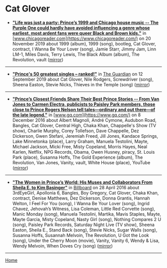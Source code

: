 # Cat Glover

 - [**"Life was just a party: Prince’s 1999 and Chicago house music -- The Purple One could hardly have avoided influencing a genre whose earliest, most ardent fans were queer Black and Brown kids."**](https://www.chicagoreader.com/chicago/prince-1999-house-saunders-traxx-linn-influence-reissue/Content?oid=75725330) in [www.chicagoreader.com](https://www.chicagoreader.com/) on 20 November 2019 about 1999 (album), 1999 (song), bootleg, Cat Glover, contract, I Wanna Be Your Lover (song), Jamie Starr, Jimmy Jam, Linn LM-1, Miles Davis, Terry Lewis, The Black Album (album), The Revolution, vault ([mirror](https://web.archive.org/web/*/https://www.chicagoreader.com/chicago/prince-1999-house-saunders-traxx-linn-influence-reissue/Content?oid=75725330))

----

 - [**"Prince's 50 greatest singles – ranked!"**](https://www.theguardian.com/music/2019/sep/12/prince-50-greatest-singles-ranked) in [The Guardian](https://www.theguardian.com/) on 12 September 2019 about Cat Glover, Nile Rodgers, Screwdriver (song), Sheena Easton, Stevie Nicks, Thieves in the Temple (song) ([mirror](https://web.archive.org/web/*/https://www.theguardian.com/music/2019/sep/12/prince-50-greatest-singles-ranked))

----

 - [**"Prince’s Closest Friends Share Their Best Prince Stories -- From Van Jones to Carmen Electra, publicists to Paisley Park members, those close to Prince Rogers Nelson tell tales—ordinary and out there—of the late legend."**](https://www.gq.com/story/prince-stories) in [www.gq.com](https://www.gq.com/) on 8 December 2016 about Albert Magnoli, André Cymone, Audubon Road, Bangles, Cat Glover, Central High, Chaka Khan, Chappelle's Show (TV show), Charlie Murphy, Corey Tollefson, Dave Chappelle, Dez Dickerson, Gwen Stefani, Jeremiah Freed, Jill Jones, Kandace Springs, Lake Minnetonka (place), Larry Graham, Manuela Testolini, Mayte, Michael Jackson, Micki Free, Misty Copeland, Morris Hayes, Neal Karlen, Netflix, NPG Records, Obama, Owen Husney, piracy, St. Louis Park (place), Susanna Hoffs, The Gold Experience (album), The Revolution, Van Jones, Vanity, vault, White House (place), YouTube ([mirror](https://web.archive.org/web/*/https://www.gq.com/story/prince-stories))

----

 - [**"The Women in Prince’s World: His Muses and Collaborators From Sheila E. to Kim Basinger"**](https://www.billboard.com/photos/7348470/prince-female-muses-collaborators-lovers-sheila-e-kim-basinger-more) in [Billboard](https://www.billboard.com/) on 28 April 2016 about 3rdEyeGirl, Apollonia 6, Bangles, Boy Gregory, Cat Glover, Chaka Khan, contract, Denise Matthews, Dez Dickerson, Donna Grantis, Hannah Welton, I Feel For You (song), I Wanna Be Your Lover (song), Ingrid Chavez, Jehovah’s Witness, Lisa Coleman, Little Red Corvette (song), Manic Monday (song), Manuela Testolini, Martika, Mavis Staples, Mayte, Mayte Garcia, Misty Copeland, Nasty Girl (song), Nothing Compares 2 U (song), Paisley Park Records, Saturday Night Live (TV show), Sheena Easton, Sheila E., Stand Back (song), Stevie Nicks, Sugar Walls (song), Susanna Hoffs, Susannah Melvoin, The Revolution, U Got the Look (song), Under the Cherry Moon (movie), Vanity, Vanity 6, Wendy & Lisa, Wendy Melvoin, When Doves Cry (song) ([mirror](https://web.archive.org/web/*/https://www.billboard.com/photos/7348470/prince-female-muses-collaborators-lovers-sheila-e-kim-basinger-more))

----

[Home](../)
